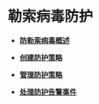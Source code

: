 # 勒索病毒防护<a name="hss_01_0046"></a>

-   **[防勒索病毒概述](防勒索病毒概述.md)**  

-   **[创建防护策略](创建防护策略.md)**  

-   **[管理防护策略](管理防护策略.md)**  

-   **[处理防护告警事件](处理防护告警事件.md)**  


